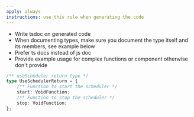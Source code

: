 ```yaml
---
apply: always
instructions: use this rule when generating the code
---
```


- Write tsdoc on generated code
- When documenting types, make sure you document the type itself and its members, see example below
- Prefer ts docs instead of js doc
- Provide example usage for complex functions or component otherwise don't provide

```ts
/** useScheduler return type */
type UseSchedulerReturn = {
    /** Function to start the scheduler */
    start: VoidFunction;
    /** Function to stop the scheduler */
    stop: VoidFunction;
};

```